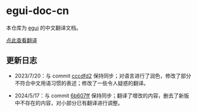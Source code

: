 # egui-doc-cn

本仓库为 [egui](https://github.com/emilk/egui) 的中文翻译文档。

[点此查看翻译](https://github.com/Re-Ch-Love/egui-doc-cn/blob/main/README_zh-hans.md)

## 更新日志

* 2023/7/20：与 commit [cccdfd2](https://github.com/emilk/egui/commit/cccdfd246e5615d27c4a5543129153f950d0dd5c) 保持同步；对语言进行了润色，修改了部分不符合中文用语习惯的表述；修改了一些令人疑惑的翻译。

* 2024/5/17：与 commit [6b607ff](https://github.com/emilk/egui/commit/6b607ffa2a1f64655b5cd85c4becea9044c9bd7b) 保持同步；翻译了增改的内容，删去了新版中不存在的内容，对小部分已有翻译进行调整。
